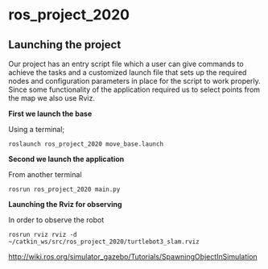 # ros_project_2020

## Launching the project

Our project has an entry script file which a user can give commands to achieve the tasks and a customized launch file that sets up the required nodes and configuration parameters in place for the script to work properly. Since some functionality of the application required us to select points from the map we also use Rviz.

**First we launch the base**

Using a terminal;

`roslaunch ros_project_2020 move_base.launch`

**Second we launch the application**

From another terminal

`rosrun ros_project_2020 main.py`

**Launching the Rviz for observing**

In order to observe the robot 

`rosrun rviz rviz -d ~/catkin_ws/src/ros_project_2020/turtlebot3_slam.rviz`


http://wiki.ros.org/simulator_gazebo/Tutorials/SpawningObjectInSimulation